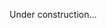 Under construction...

<!---
- 👋 Hi, I’m @tsantini
- 👀 I’m interested in ...
- 🌱 I’m currently learning ...
- 💞️ I’m looking to collaborate on ...
- 📫 How to reach me ...


tsantini/tsantini is a ✨ special ✨ repository because its `README.md` (this file) appears on your GitHub profile.
You can click the Preview link to take a look at your changes.
--->
